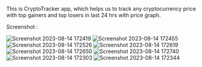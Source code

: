 This is CryptoTracker app, which helps us to track any cryptocurrency price with top gainers and top losers in last 24 hrs with price graph.

Screenshot : 

![Screenshot 2023-08-14 172419](https://github.com/SaranshGupta6/CryptoTracker-App/assets/83112564/393f055f-5e7b-4f9d-af91-04f2b230f878)
![Screenshot 2023-08-14 172455](https://github.com/SaranshGupta6/CryptoTracker-App/assets/83112564/90a3d3f6-8eaa-4574-9932-35daa323c448)
![Screenshot 2023-08-14 172526](https://github.com/SaranshGupta6/CryptoTracker-App/assets/83112564/fb0e6916-d8ff-4131-bfba-20e25524746d)
![Screenshot 2023-08-14 172619](https://github.com/SaranshGupta6/CryptoTracker-App/assets/83112564/4609512b-cfc3-424c-b258-42288f5ae98c)
![Screenshot 2023-08-14 172650](https://github.com/SaranshGupta6/CryptoTracker-App/assets/83112564/08f0d301-06a3-4664-a963-6078d4b54e3d)
![Screenshot 2023-08-14 172740](https://github.com/SaranshGupta6/CryptoTracker-App/assets/83112564/f55a5db0-ed2f-45bd-897d-7e6075e78605)
![Screenshot 2023-08-14 172303](https://github.com/SaranshGupta6/CryptoTracker-App/assets/83112564/6d01170d-f4d7-461d-930d-47b0b0b62e46)
![Screenshot 2023-08-14 172344](https://github.com/SaranshGupta6/CryptoTracker-App/assets/83112564/3423a09f-030b-4104-81f1-fe956c40ee38)
